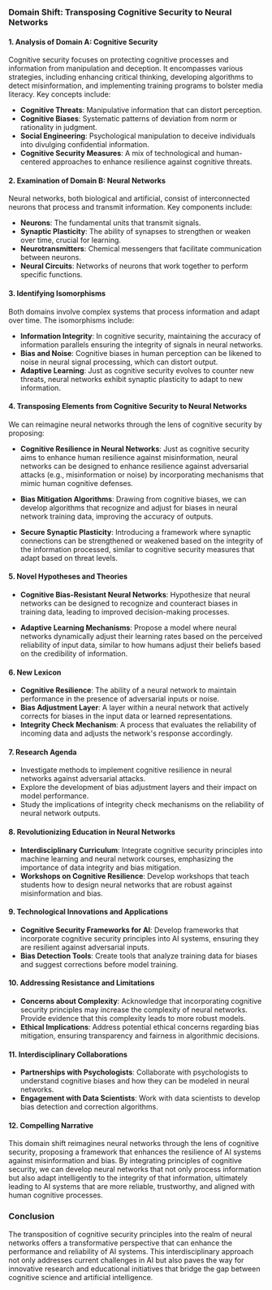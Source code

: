 ### Domain Shift: Transposing Cognitive Security to Neural Networks

#### 1. Analysis of Domain A: Cognitive Security
Cognitive security focuses on protecting cognitive processes and information from manipulation and deception. It encompasses various strategies, including enhancing critical thinking, developing algorithms to detect misinformation, and implementing training programs to bolster media literacy. Key concepts include:

- **Cognitive Threats**: Manipulative information that can distort perception.
- **Cognitive Biases**: Systematic patterns of deviation from norm or rationality in judgment.
- **Social Engineering**: Psychological manipulation to deceive individuals into divulging confidential information.
- **Cognitive Security Measures**: A mix of technological and human-centered approaches to enhance resilience against cognitive threats.

#### 2. Examination of Domain B: Neural Networks
Neural networks, both biological and artificial, consist of interconnected neurons that process and transmit information. Key components include:

- **Neurons**: The fundamental units that transmit signals.
- **Synaptic Plasticity**: The ability of synapses to strengthen or weaken over time, crucial for learning.
- **Neurotransmitters**: Chemical messengers that facilitate communication between neurons.
- **Neural Circuits**: Networks of neurons that work together to perform specific functions.

#### 3. Identifying Isomorphisms
Both domains involve complex systems that process information and adapt over time. The isomorphisms include:

- **Information Integrity**: In cognitive security, maintaining the accuracy of information parallels ensuring the integrity of signals in neural networks.
- **Bias and Noise**: Cognitive biases in human perception can be likened to noise in neural signal processing, which can distort output.
- **Adaptive Learning**: Just as cognitive security evolves to counter new threats, neural networks exhibit synaptic plasticity to adapt to new information.

#### 4. Transposing Elements from Cognitive Security to Neural Networks
We can reimagine neural networks through the lens of cognitive security by proposing:

- **Cognitive Resilience in Neural Networks**: Just as cognitive security aims to enhance human resilience against misinformation, neural networks can be designed to enhance resilience against adversarial attacks (e.g., misinformation or noise) by incorporating mechanisms that mimic human cognitive defenses.

- **Bias Mitigation Algorithms**: Drawing from cognitive biases, we can develop algorithms that recognize and adjust for biases in neural network training data, improving the accuracy of outputs.

- **Secure Synaptic Plasticity**: Introducing a framework where synaptic connections can be strengthened or weakened based on the integrity of the information processed, similar to cognitive security measures that adapt based on threat levels.

#### 5. Novel Hypotheses and Theories
- **Cognitive Bias-Resistant Neural Networks**: Hypothesize that neural networks can be designed to recognize and counteract biases in training data, leading to improved decision-making processes.

- **Adaptive Learning Mechanisms**: Propose a model where neural networks dynamically adjust their learning rates based on the perceived reliability of input data, similar to how humans adjust their beliefs based on the credibility of information.

#### 6. New Lexicon
- **Cognitive Resilience**: The ability of a neural network to maintain performance in the presence of adversarial inputs or noise.
- **Bias Adjustment Layer**: A layer within a neural network that actively corrects for biases in the input data or learned representations.
- **Integrity Check Mechanism**: A process that evaluates the reliability of incoming data and adjusts the network's response accordingly.

#### 7. Research Agenda
- Investigate methods to implement cognitive resilience in neural networks against adversarial attacks.
- Explore the development of bias adjustment layers and their impact on model performance.
- Study the implications of integrity check mechanisms on the reliability of neural network outputs.

#### 8. Revolutionizing Education in Neural Networks
- **Interdisciplinary Curriculum**: Integrate cognitive security principles into machine learning and neural network courses, emphasizing the importance of data integrity and bias mitigation.
- **Workshops on Cognitive Resilience**: Develop workshops that teach students how to design neural networks that are robust against misinformation and bias.

#### 9. Technological Innovations and Applications
- **Cognitive Security Frameworks for AI**: Develop frameworks that incorporate cognitive security principles into AI systems, ensuring they are resilient against adversarial inputs.
- **Bias Detection Tools**: Create tools that analyze training data for biases and suggest corrections before model training.

#### 10. Addressing Resistance and Limitations
- **Concerns about Complexity**: Acknowledge that incorporating cognitive security principles may increase the complexity of neural networks. Provide evidence that this complexity leads to more robust models.
- **Ethical Implications**: Address potential ethical concerns regarding bias mitigation, ensuring transparency and fairness in algorithmic decisions.

#### 11. Interdisciplinary Collaborations
- **Partnerships with Psychologists**: Collaborate with psychologists to understand cognitive biases and how they can be modeled in neural networks.
- **Engagement with Data Scientists**: Work with data scientists to develop bias detection and correction algorithms.

#### 12. Compelling Narrative
This domain shift reimagines neural networks through the lens of cognitive security, proposing a framework that enhances the resilience of AI systems against misinformation and bias. By integrating principles of cognitive security, we can develop neural networks that not only process information but also adapt intelligently to the integrity of that information, ultimately leading to AI systems that are more reliable, trustworthy, and aligned with human cognitive processes.

### Conclusion
The transposition of cognitive security principles into the realm of neural networks offers a transformative perspective that can enhance the performance and reliability of AI systems. This interdisciplinary approach not only addresses current challenges in AI but also paves the way for innovative research and educational initiatives that bridge the gap between cognitive science and artificial intelligence.